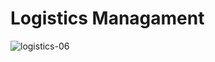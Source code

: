 # Logistics Managament
![logistics-06](https://user-images.githubusercontent.com/88471890/159486355-dd3153a6-e691-473f-ace1-192cb41eae08.png)
